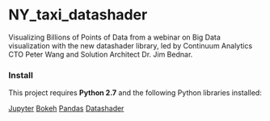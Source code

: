# NY_taxi_datashader
Visualizing Billions of Points of Data from a webinar on Big Data visualization with the new datashader library, led by Continuum Analytics CTO Peter Wang and Solution Architect Dr. Jim Bednar.

### Install

This project requires **Python 2.7** and the following Python libraries installed:

[Jupyter](http://jupyter.org/)
[Bokeh](http://bokeh.pydata.org/en/latest/docs/installation.html)
[Pandas](http://pandas.pydata.org/pandas-docs/stable/install.html)
[Datashader](https://github.com/bokeh/datashader)
